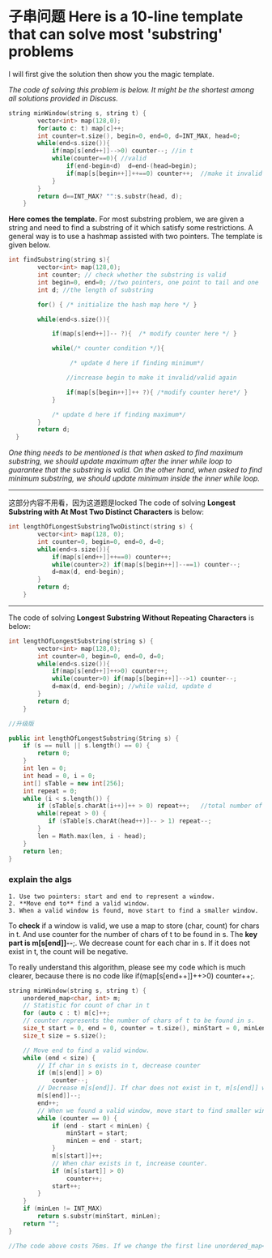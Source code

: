 # 子串问题 Here is a 10-line template that can solve most 'substring' problems

I will first give the solution then show you the magic template.

*The code of solving this problem is below. It might be the shortest among all solutions provided in Discuss.*

```cpp
string minWindow(string s, string t) {
        vector<int> map(128,0);
        for(auto c: t) map[c]++;
        int counter=t.size(), begin=0, end=0, d=INT_MAX, head=0;
        while(end<s.size()){
            if(map[s[end++]]-->0) counter--; //in t
            while(counter==0){ //valid
                if(end-begin<d)  d=end-(head=begin);
                if(map[s[begin++]]++==0) counter++;  //make it invalid
            }
        }
        return d==INT_MAX? "":s.substr(head, d);
    }
```

**Here comes the template.**
For most substring problem, we are given a string and need to find a substring of it which satisfy some restrictions. A general way is to use a hashmap assisted with two pointers. The template is given below.

```cpp
int findSubstring(string s){
        vector<int> map(128,0);
        int counter; // check whether the substring is valid
        int begin=0, end=0; //two pointers, one point to tail and one  head
        int d; //the length of substring

        for() { /* initialize the hash map here */ }

        while(end<s.size()){

            if(map[s[end++]]-- ?){  /* modify counter here */ }

            while(/* counter condition */){

                 /* update d here if finding minimum*/

                //increase begin to make it invalid/valid again

                if(map[s[begin++]]++ ?){ /*modify counter here*/ }
            }

            /* update d here if finding maximum*/
        }
        return d;
  }
```


*One thing needs to be mentioned is that when asked to find maximum substring, we should update maximum after the inner while loop to guarantee that the substring is valid. On the other hand, when asked to find minimum substring, we should update minimum inside the inner while loop.*

---
这部分内容不用看，因为这道题是locked
The code of solving **Longest Substring with At Most Two Distinct Characters** is below:

```cpp
int lengthOfLongestSubstringTwoDistinct(string s) {
        vector<int> map(128, 0);
        int counter=0, begin=0, end=0, d=0;
        while(end<s.size()){
            if(map[s[end++]]++==0) counter++;
            while(counter>2) if(map[s[begin++]]--==1) counter--;
            d=max(d, end-begin);
        }
        return d;
    }
```
---

The code of solving **Longest Substring Without Repeating Characters** is below:

```cpp
int lengthOfLongestSubstring(string s) {
        vector<int> map(128,0);
        int counter=0, begin=0, end=0, d=0;
        while(end<s.size()){
            if(map[s[end++]]++>0) counter++;
            while(counter>0) if(map[s[begin++]]-->1) counter--;
            d=max(d, end-begin); //while valid, update d
        }
        return d;
    }

//升级版

public int lengthOfLongestSubstring(String s) {
    if (s == null || s.length() == 0) {
        return 0;
    }
    int len = 0;
    int head = 0, i = 0;
    int[] sTable = new int[256];
    int repeat = 0;
    while (i < s.length()) {
        if (sTable[s.charAt(i++)]++ > 0) repeat++;   //total number of repeat
        while(repeat > 0) {
           if (sTable[s.charAt(head++)]-- > 1) repeat--;
        }
        len = Math.max(len, i - head);
    }
    return len;
}
```

### explain the algs
    1. Use two pointers: start and end to represent a window.
    2. **Move end to** find a valid window.
    3. When a valid window is found, move start to find a smaller window.

To **check** if a window is valid, we use a map to store (char, count) for chars in t. And use counter for the number of chars of t to be found in s. The **key part is m[s[end]]--**;. We decrease count for each char in s. If it does not exist in t, the count will be negative.

To really understand this algorithm, please see my code which is much clearer, because there is no code like if(map[s[end++]]++>0) counter++;.

```cpp
string minWindow(string s, string t) {
	unordered_map<char, int> m;
	// Statistic for count of char in t
	for (auto c : t) m[c]++;
	// counter represents the number of chars of t to be found in s.
	size_t start = 0, end = 0, counter = t.size(), minStart = 0, minLen = INT_MAX;
	size_t size = s.size();

	// Move end to find a valid window.
	while (end < size) {
		// If char in s exists in t, decrease counter
		if (m[s[end]] > 0)
			counter--;
		// Decrease m[s[end]]. If char does not exist in t, m[s[end]] will be negative.
		m[s[end]]--;
		end++;
		// When we found a valid window, move start to find smaller window.
		while (counter == 0) {
			if (end - start < minLen) {
				minStart = start;
				minLen = end - start;
			}
			m[s[start]]++;
			// When char exists in t, increase counter.
			if (m[s[start]] > 0)
				counter++;
			start++;
		}
	}
	if (minLen != INT_MAX)
		return s.substr(minStart, minLen);
	return "";
}

//The code above costs 76ms. If we change the first line unordered_map<char, int> m; to vector<int> m(128, 0);, it costs 12ms.
```
